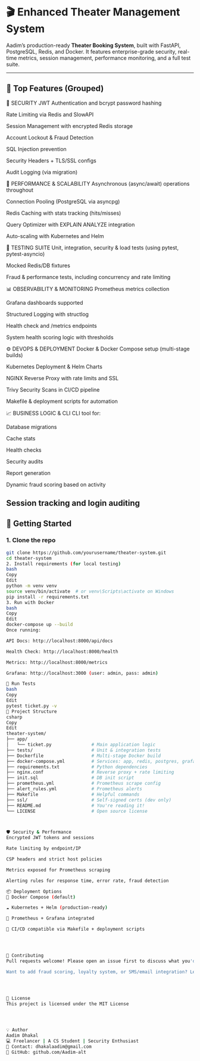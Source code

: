 # 🎬 Enhanced Theater Management System

Aadim’s production-ready **Theater Booking System**, built with FastAPI, PostgreSQL, Redis, and Docker. It features enterprise-grade security, real-time metrics, session management, performance monitoring, and a full test suite.

---

## 🌟 Top Features (Grouped)
🔐 SECURITY
JWT Authentication and bcrypt password hashing

Rate Limiting via Redis and SlowAPI

Session Management with encrypted Redis storage

Account Lockout & Fraud Detection

SQL Injection prevention

Security Headers + TLS/SSL configs

Audit Logging (via migration)

🚀 PERFORMANCE & SCALABILITY
Asynchronous (async/await) operations throughout

Connection Pooling (PostgreSQL via asyncpg)

Redis Caching with stats tracking (hits/misses)

Query Optimizer with EXPLAIN ANALYZE integration

Auto-scaling with Kubernetes and Helm

🧪 TESTING SUITE
Unit, integration, security & load tests (using pytest, pytest-asyncio)

Mocked Redis/DB fixtures

Fraud & performance tests, including concurrency and rate limiting

📊 OBSERVABILITY & MONITORING
Prometheus metrics collection

Grafana dashboards supported

Structured Logging with structlog

Health check and /metrics endpoints

System health scoring logic with thresholds

⚙️ DEVOPS & DEPLOYMENT
Docker & Docker Compose setup (multi-stage builds)

Kubernetes Deployment & Helm Charts

NGINX Reverse Proxy with rate limits and SSL

Trivy Security Scans in CI/CD pipeline

Makefile & deployment scripts for automation

📈 BUSINESS LOGIC & CLI
CLI tool for:

Database migrations

Cache stats

Health checks

Security audits

Report generation

Dynamic fraud scoring based on activity

Session tracking and login auditing
---

## 🚀 Getting Started

### 1. Clone the repo

```bash
git clone https://github.com/yourusername/theater-system.git
cd theater-system
2. Install requirements (for local testing)
bash
Copy
Edit
python -m venv venv
source venv/bin/activate  # or venv\Scripts\activate on Windows
pip install -r requirements.txt
3. Run with Docker
bash
Copy
Edit
docker-compose up --build
Once running:

API Docs: http://localhost:8000/api/docs

Health Check: http://localhost:8000/health

Metrics: http://localhost:8000/metrics

Grafana: http://localhost:3000 (user: admin, pass: admin)

🧪 Run Tests
bash
Copy
Edit
pytest ticket.py -v
📁 Project Structure
csharp
Copy
Edit
theater-system/
├── app/
│   └── ticket.py               # Main application logic
├── tests/                      # Unit & integration tests
├── Dockerfile                  # Multi-stage Docker build
├── docker-compose.yml          # Services: app, redis, postgres, grafana
├── requirements.txt            # Python dependencies
├── nginx.conf                  # Reverse proxy + rate limiting
├── init.sql                    # DB init script
├── prometheus.yml              # Prometheus scrape config
├── alert_rules.yml             # Prometheus alerts
├── Makefile                    # Helpful commands
├── ssl/                        # Self-signed certs (dev only)
├── README.md                   # You're reading it!
└── LICENSE                     # Open source license



🛡️ Security & Performance
Encrypted JWT tokens and sessions

Rate limiting by endpoint/IP

CSP headers and strict host policies

Metrics exposed for Prometheus scraping

Alerting rules for response time, error rate, fraud detection

📦 Deployment Options
🐳 Docker Compose (default)

☁️ Kubernetes + Helm (production-ready)

🧩 Prometheus + Grafana integrated

🔄 CI/CD compatible via Makefile + deployment scripts




🤝 Contributing
Pull requests welcome! Please open an issue first to discuss what you'd like to change.

Want to add fraud scoring, loyalty system, or SMS/email integration? Let's collaborate!




📄 License
This project is licensed under the MIT License




💡 Author
Aadim Dhakal
💻 Freelancer | A CS Student | Security Enthusiast
📧 Contact: dhakalaadim@gmail.com
🔗 GitHub: github.com/Aadim-alt
